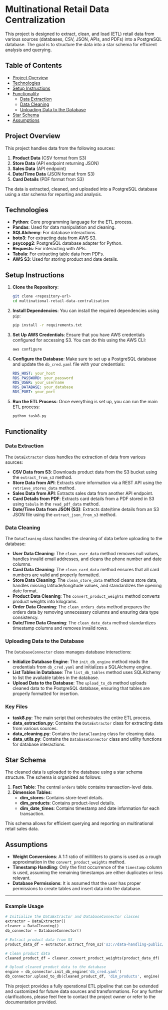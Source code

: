 
# Multinational Retail Data Centralization

This project is designed to extract, clean, and load (ETL) retail data from various sources (databases, CSV, JSON, APIs, and PDFs) into a PostgreSQL database. The goal is to structure the data into a star schema for efficient analysis and querying.

## Table of Contents
- [Project Overview](#project-overview)
- [Technologies](#technologies)
- [Setup Instructions](#setup-instructions)
- [Functionality](#functionality)
  - [Data Extraction](#data-extraction)
  - [Data Cleaning](#data-cleaning)
  - [Uploading Data to the Database](#uploading-data-to-the-database)
- [Star Schema](#star-schema)
- [Assumptions](#assumptions)

## Project Overview

This project handles data from the following sources:
1. **Product Data** (CSV format from S3)
2. **Store Data** (API endpoint returning JSON)
3. **Sales Data** (API endpoint)
4. **Date/Time Data** (JSON format from S3)
5. **Card Details** (PDF format from S3)

The data is extracted, cleaned, and uploaded into a PostgreSQL database using a star schema for reporting and analysis.

## Technologies

- **Python**: Core programming language for the ETL process.
- **Pandas**: Used for data manipulation and cleaning.
- **SQLAlchemy**: For database interactions.
- **boto3**: For extracting data from AWS S3.
- **psycopg2**: PostgreSQL database adapter for Python.
- **Requests**: For interacting with APIs.
- **Tabula**: For extracting table data from PDFs.
- **AWS S3**: Used for storing product and date details.

## Setup Instructions

1. **Clone the Repository**:
   ```bash
   git clone <repository-url>
   cd multinational-retail-data-centralisation
   ```

2. **Install Dependencies**:
   You can install the required dependencies using `pip`:
   ```bash
   pip install -r requirements.txt
   ```

3. **Set Up AWS Credentials**:
   Ensure that you have AWS credentials configured for accessing S3. You can do this using the AWS CLI:
   ```bash
   aws configure
   ```

4. **Configure the Database**:
   Make sure to set up a PostgreSQL database and update the `db_cred.yaml` file with your credentials:
   ```yaml
   RDS_HOST: your_host
   RDS_PASSWORD: your_password
   RDS_USER: your_username
   RDS_DATABASE: your_database
   RDS_PORT: your_port
   ```

5. **Run the ETL Process**:
   Once everything is set up, you can run the main ETL process:
   ```bash
   python task8.py
   ```

## Functionality

### Data Extraction

The `DataExtractor` class handles the extraction of data from various sources:
- **CSV Data from S3**: Downloads product data from the S3 bucket using the `extract_from_s3` method.
- **Store Data from API**: Extracts store information via a REST API using the `retrieve_stores_data` method.
- **Sales Data from API**: Extracts sales data from another API endpoint.
- **Card Details from PDF**: Extracts card details from a PDF stored in S3 using `tabula` in the `read_pdf_data` method.
- **Date/Time Data from JSON (S3)**: Extracts date/time details from an S3 JSON file using the `extract_json_from_s3` method.

### Data Cleaning

The `DataCleaning` class handles the cleaning of data before uploading to the database:
- **User Data Cleaning**: The `clean_user_data` method removes null values, handles invalid email addresses, and cleans the phone number and date columns.
- **Card Data Cleaning**: The `clean_card_data` method ensures that all card numbers are valid and properly formatted.
- **Store Data Cleaning**: The `clean_store_data` method cleans store data, handles missing latitude/longitude values, and standardizes the opening date format.
- **Product Data Cleaning**: The `convert_product_weights` method converts product weights into kilograms.
- **Order Data Cleaning**: The `clean_orders_data` method prepares the orders data by removing unnecessary columns and ensuring data type consistency.
- **Date/Time Data Cleaning**: The `clean_date_data` method standardizes timestamp columns and removes invalid rows.

### Uploading Data to the Database

The `DatabaseConnector` class manages database interactions:
- **Initialize Database Engine**: The `init_db_engine` method reads the credentials from `db_cred.yaml` and initializes a SQLAlchemy engine.
- **List Tables in Database**: The `list_db_tables` method uses SQLAlchemy to list the available tables in the database.
- **Upload Data to the Database**: The `upload_to_db` method uploads cleaned data to the PostgreSQL database, ensuring that tables are properly formatted for insertion.

### Key Files
- **task8.py**: The main script that orchestrates the entire ETL process.
- **data_extraction.py**: Contains the `DataExtractor` class for extracting data from various sources.
- **data_cleaning.py**: Contains the `DataCleaning` class for cleaning data.
- **data_utils.py**: Contains the `DatabaseConnector` class and utility functions for database interactions.

## Star Schema

The cleaned data is uploaded to the database using a star schema structure. The schema is organized as follows:

1. **Fact Table**: The central `orders` table contains transaction-level data.
2. **Dimension Tables**:
   - **dim_stores**: Contains store-level details.
   - **dim_products**: Contains product-level details.
   - **dim_date_times**: Contains timestamp and date information for each transaction.

This schema allows for efficient querying and reporting on multinational retail sales data.

## Assumptions

- **Weight Conversions**: A 1:1 ratio of milliliters to grams is used as a rough approximation in the `convert_product_weights` method.
- **Timestamp Handling**: Only the first occurrence of the `timestamp` column is used, assuming the remaining timestamps are either duplicates or less relevant.
- **Database Permissions**: It is assumed that the user has proper permissions to create tables and insert data into the database.

---

### Example Usage

```python
# Initialize the DataExtractor and DatabaseConnector classes
extractor = DataExtractor()
cleaner = DataCleaning()
db_connector = DatabaseConnector()

# Extract product data from S3
product_data_df = extractor.extract_from_s3('s3://data-handling-public/products.csv')

# Clean product data
cleaned_product_df = cleaner.convert_product_weights(product_data_df)

# Upload cleaned product data to the database
engine = db_connector.init_db_engine('db_cred.yaml')
db_connector.upload_to_db(cleaned_product_df, 'dim_products', engine)
```

This project provides a fully operational ETL pipeline that can be extended and customized for future data sources and transformations. For any further clarifications, please feel free to contact the project owner or refer to the documentation provided.

